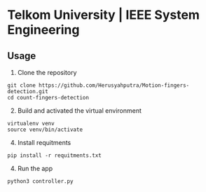# Telkom University | IEEE System Engineering


[//]: # (## Screenshots)

[//]: # ()
[//]: # (![]&#40;src/img1.png&#41;)

## Usage
1. Clone the repository
```shell
git clone https://github.com/Herusyahputra/Motion-fingers-detection.git 
cd count-fingers-detection
```
2. Build and activated the virtual environment
```shell
virtualenv venv
source venv/bin/activate
```
4. Install requitments
```shell
pip install -r requitments.txt 
```
4. Run the app
```shell
python3 controller.py 
```

